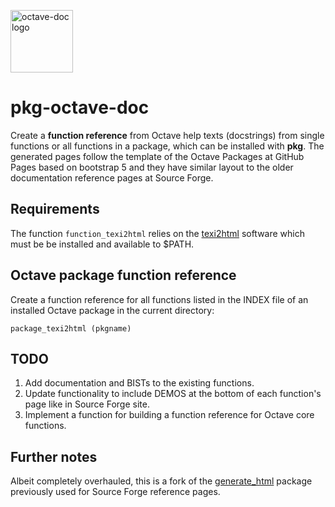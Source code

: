 <img alt="octave-doc logo" width="100"
     src="https://raw.githubusercontent.com/gnu-octave/pkg-octave-doc/main/doc/icon.png">

# pkg-octave-doc

Create a **function reference** from Octave help texts (docstrings)
from single functions or all functions in a package, which can be installed
with **pkg**. The generated pages follow the template of the Octave Packages at
GitHub Pages based on bootstrap 5 and they have similar layout to the older
documentation reference pages at Source Forge.

## Requirements

The function `function_texi2html` relies on the
[texi2html](https://www.nongnu.org/texi2html/) software which must be
be installed and available to $PATH.

## Octave package function reference

Create a function reference for all functions listed in the INDEX file of an
installed Octave package in the current directory:

```
package_texi2html (pkgname)
```


## TODO

1. Add documentation and BISTs to the existing functions.
2. Update functionality to include DEMOS at the bottom of each function's page
like in Source Forge site.
3. Implement a function for building a function reference for Octave core
 functions.


## Further notes

Albeit completely overhauled, this is a fork of the
[generate_html](https://packages.octave.org/generate_html) package previously
used for Source Forge reference pages.
